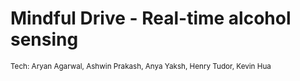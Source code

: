 # Mindful Drive - Real-time alcohol sensing
<small>Tech: Aryan Agarwal, Ashwin Prakash, Anya Yaksh, Henry Tudor, Kevin Hua</small>

